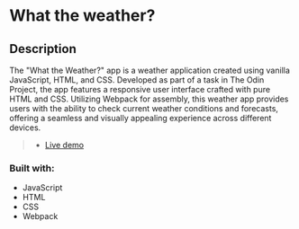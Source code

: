 # What the weather?

## Description

The "What the Weather?" app is a weather application created using vanilla JavaScript, HTML, and CSS. Developed as part of a task in The Odin Project, the app features a responsive user interface crafted with pure HTML and CSS. Utilizing Webpack for assembly, this weather app provides users with the ability to check current weather conditions and forecasts, offering a seamless and visually appealing experience across different devices.

> - [Live demo](https://sejego.github.io/what-the-weather-app/)

### Built with: 
 * JavaScript
 * HTML
 * CSS
 * Webpack
